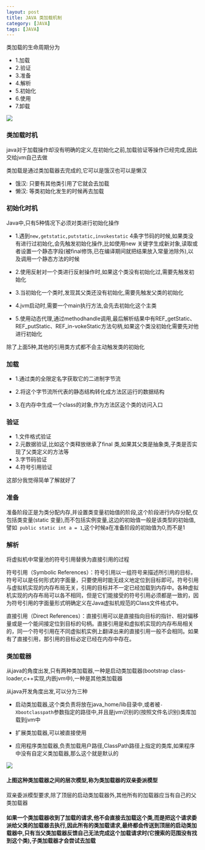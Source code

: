 ```yaml
---
layout: post
title: JAVA 类加载机制
category: [JAVA]
tags: [JAVA]
---
```


类加载的生命周期分为

* 1.加载
* 2.验证
* 3.准备
* 4.解析
* 5.初始化
* 6.使用
* 7.卸载

![](http://pic.woowen.com/classloaderlife.jpg)

### 类加载时机

java对于加载操作却没有明确的定义,在初始化之前,加载验证等操作已经完成,因此交给jvm自己去做

类加载是通过类加载器去完成的,它可以是饿汉也可以是懒汉

* 饿汉: 只要有其他类引用了它就会去加载
* 懒汉: 等类初始化发生的时候再去加载

### 初始化时机

Java中,只有5种情况下必须对类进行初始化操作

* 1.遇到```new,getstatic,putstatic,invokestatic``` 4条字节码的时候,如果类没有进行过初始化,会先触发初始化操作,比如使用new 关键字生成新对象,读取或者设置一个静态字段(被final修饰,已在编译期间就把结果放入常量池除外),以及调用一个静态方法的时候

* 2.使用反射对一个类进行反射操作时,如果这个类没有初始化过,需要先触发初始化

* 3.当初始化一个类时,发现其父类还没有初始化,需要先触发父类的初始化

* 4.jvm启动时,需要一个main执行方法,会先去初始化这个主类

* 5.使用动态代理,通过methodhandle调用,最后解析结果中有REF_getStatic、REF_putStatic、REF_in-vokeStatic方法句柄,如果这个类没初始化需要先对他进行初始化

除了上面5种,其他的引用类方式都不会主动触发类的初始化

### 加载

* 1.通过类的全限定名字获取它的二进制字节流

* 2.将这个字节流所代表的静态结构转化成方法区运行的数据结构

* 3.在内存中生成一个class的对象,作为方法区这个类的访问入口

### 验证

* 1.文件格式验证
* 2.元数据验证,比如这个类释放继承了final 类,如果其父类是抽象类,子类是否实现了父类定义的方法等
* 3.字节码验证
* 4.符号引用验证

这部分我觉得简单了解就好了

### 准备

准备阶段正是为类分配内存,并设置类变量初始值的阶段,这个阶段进行内存分配,仅包括类变量(static 变量),而不包括实例变量,这边的初始值一般是该类型的初始值,譬如``` public static int a = 1```,这个时候a在准备阶段的初始值为0,而不是1

### 解析

将虚拟机中常量池的符号引用替换为直接引用的过程

符号引用（Symbolic References）：符号引用以一组符号来描述所引用的目标，符号可以是任何形式的字面量，只要使用时能无歧义地定位到目标即可。符号引用与虚拟机实现的内存布局无关，引用的目标并不一定已经加载到内存中。各种虚拟机实现的内存布局可以各不相同，但是它们能接受的符号引用必须都是一致的，因为符号引用的字面量形式明确定义在Java虚拟机规范的Class文件格式中。   

直接引用（Direct References）：直接引用可以是直接指向目标的指针、相对偏移量或是一个能间接定位到目标的句柄。直接引用是和虚拟机实现的内存布局相关的，同一个符号引用在不同虚拟机实例上翻译出来的直接引用一般不会相同。如果有了直接引用，那引用的目标必定已经在内存中存在。

### 类加载器

从java的角度出发,只有两种类加载器,一种是启动类加载器(bootstrap class-loader,c++实现,内嵌jvm中),一种是其他类加载器

从java开发角度出发,可以分为三种

* 启动类加载器,这个类负责将放在java_home/lib目录中,或者被```-Xbootclasspath```参数指定的路径中,并且是jvm识别的(按照文件名识别)类库加载到jvm中

* 扩展类加载器,可以被直接使用

* 应用程序类加载器,负责加载用户路径,ClassPath路径上指定的类库,如果程序中没有自定义类加载器,那么这个就是默认的

![](http://pic.woowen.com/classloadtype.jpg)

#### 上图这种类加载器之间的层次模型,称为类加载器的双亲委派模型

双亲委派模型要求,除了顶层的启动类加载器外,其他所有的加载器应当有自己的父类加载器

#### 如果一个类加载器收到了加载的请求,他不会直接去加载这个类,而是把这个请求委派给父类的加载器去执行,因此所有的类加载请求,最终都会传送到顶层的启动类加载器中,只有当父类加载器反馈自己无法完成这个加载请求时(它搜索的范围没有找到这个类),子类加载器才会尝试去加载


